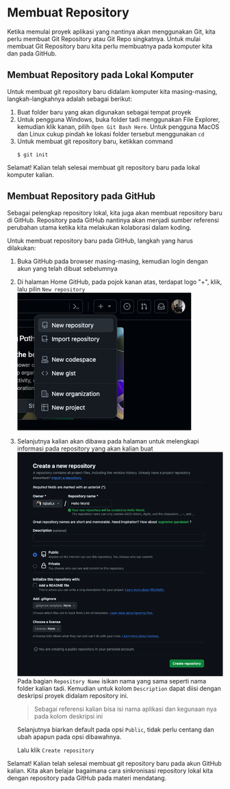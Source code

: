 # Membuat Repository

Ketika memulai proyek aplikasi yang nantinya akan menggunakan Git, kita perlu membuat Git Repository atau Git Repo singkatnya. Untuk mulai membuat Git Repository baru kita perlu membuatnya pada komputer kita dan pada GitHub.

## Membuat Repository pada Lokal Komputer

Untuk membuat git repository baru didalam komputer kita masing-masing, langkah-langkahnya adalah sebagai berikut:

1. Buat folder baru yang akan digunakan sebagai tempat proyek
2. Untuk pengguna Windows, buka folder tadi menggunakan File Explorer, kemudian klik kanan, pilih `Open Git Bash Here`. Untuk pengguna MacOS dan Linux cukup pindah ke lokasi folder tersebut menggunakan `cd`
3. Untuk membuat git repository baru, ketikkan command
   ```
   $ git init
   ```

Selamat! Kalian telah selesai membuat git repository baru pada lokal komputer kalian.

## Membuat Repository pada GitHub

Sebagai pelengkap repository lokal, kita juga akan membuat repository baru di GitHub. Repository pada GitHub nantinya akan menjadi sumber referensi perubahan utama ketika kita melakukan kolaborasi dalam koding.

Untuk membuat repository baru pada GitHub, langkah yang harus dilakukan:

1. Buka GitHub pada browser masing-masing, kemudian login dengan akun yang telah dibuat sebelumnya
2. Di halaman Home GitHub, pada pojok kanan atas, terdapat logo "+", klik, lalu pilin `New repository`  
   ![Github New Repo](../assets/github_new_repo.png)
3. Selanjutnya kalian akan dibawa pada halaman untuk melengkapi informasi pada repository yang akan kalian buat  
   ![Github New Repo Field](../assets/github_new_repo_field.png)
   Pada bagian `Repository Name` isikan nama yang sama seperti nama folder kalian tadi. Kemudian untuk kolom `Description` dapat diisi dengan deskripsi proyek didalam repository ini.

   > Sebagai referensi kalian bisa isi nama aplikasi dan kegunaan nya pada kolom deskripsi ini

   Selanjutnya biarkan default pada opsi `Public`, tidak perlu centang dan ubah apapun pada opsi dibawahnya.

   Lalu klik `Create repository`

Selamat! Kalian telah selesai membuat git repository baru pada akun GitHub kalian. Kita akan belajar bagaimana cara sinkronisasi repository lokal kita dengan repository pada GitHub pada materi mendatang.
